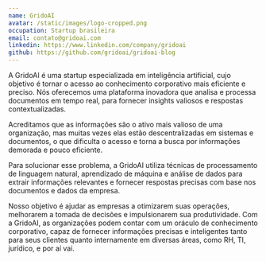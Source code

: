```yaml
---
name: GridoAI
avatar: /static/images/logo-cropped.png
occupation: Startup brasileira
email: contato@gridoai.com
linkedin: https://www.linkedin.com/company/gridoai
github: https://github.com/gridoai/gridoai-blog
---
```


A GridoAI é uma startup especializada em inteligência artificial, cujo objetivo é tornar o acesso ao conhecimento corporativo mais eficiente e preciso. Nós oferecemos uma plataforma inovadora que analisa e processa documentos em tempo real, para fornecer insights valiosos e respostas contextualizadas.

Acreditamos que as informações são o ativo mais valioso de uma organização, mas muitas vezes elas estão descentralizadas em sistemas e documentos, o que dificulta o acesso e torna a busca por informações demorada e pouco eficiente.

Para solucionar esse problema, a GridoAI utiliza técnicas de processamento de linguagem natural, aprendizado de máquina e análise de dados para extrair informações relevantes e fornecer respostas precisas com base nos documentos e dados da empresa.

Nosso objetivo é ajudar as empresas a otimizarem suas operações, melhorarem a tomada de decisões e impulsionarem sua produtividade. Com a GridoAI, as organizações podem contar com um oráculo de conhecimento corporativo, capaz de fornecer informações precisas e inteligentes tanto para seus clientes quanto internamente em diversas áreas, como RH, TI, jurídico, e por aí vai.